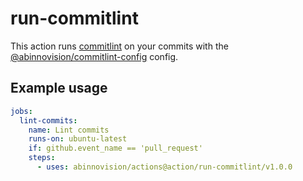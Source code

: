 # run-commitlint

This action runs [commitlint](https://commitlint.js.org/) on your commits with
the [@abinnovision/commitlint-config](https://www.npmjs.com/package/@abinnovision/commitlint-config) config.

## Example usage

[//]: # "x-release-please-start-version"

```yaml
jobs:
  lint-commits:
    name: Lint commits
    runs-on: ubuntu-latest
    if: github.event_name == 'pull_request'
    steps:
      - uses: abinnovision/actions@action/run-commitlint/v1.0.0
```

[//]: # "x-release-please-end"
